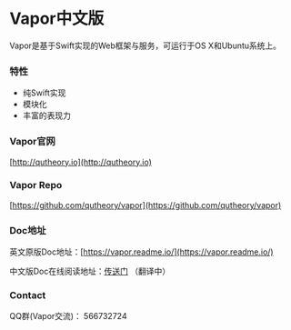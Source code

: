 # Vapor中文版
Vapor是基于Swift实现的Web框架与服务，可运行于OS X和Ubuntu系统上。


### 特性
- 纯Swift实现
- 模块化
- 丰富的表现力


### Vapor官网
[http://qutheory.io](http://qutheory.io)


### Vapor Repo
[https://github.com/qutheory/vapor](https://github.com/qutheory/vapor)


### Doc地址
英文原版Doc地址：[https://vapor.readme.io/](https://vapor.readme.io/)

中文版Doc在线阅读地址：[传送门](https://carymic.gitbooks.io/vapor-chinese/content/) （翻译中）


### Contact
QQ群(Vapor交流)： 566732724